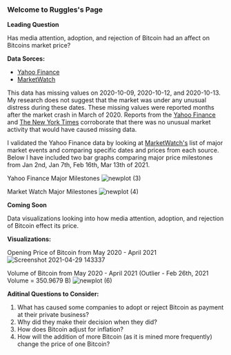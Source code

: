 
### Welcome to Ruggles's Page

**Leading Question**

Has media attention, adoption, and rejection of Bitcoin had an affect on Bitcoins market price?

**Data Sorces:**

- [Yahoo Finance](https://finance.yahoo.com/quote/BTC-USD/history/?guce_referrer=aHR0cHM6Ly93d3cuZ29vZ2xlLmNvbS8&guce_referrer_sig=AQAAAE1iTQEM3gqle4ifIZ0FxmNSrO2jLU8jHDLYEnM4DGZk4dCEd-VhKRedEtXl6B3t2wj_eoseVG3MVLDWtXR5JAlz3aI6aQAheKcsaQTuFuWYKJvZPD2RdG3mC41_VtyVCE2slSvx_iqysSqDrh8KBvPb6GpvOmdGVTfFMCBkWE0E&guccounter=2)
- [MarketWatch](https://www.marketwatch.com/story/bitcoin-price-hits-new-record-clears-60-000-milestone-11615648314)

This data has missing values on 2020-10-09, 2020-10-12, and 2020-10-13. 
My research does not suggest that the market was under any unusual distress during these dates. These missing values were reported months after the market crash in March of 2020. Reports from the [Yahoo Finance](https://finance.yahoo.com/news/stock-market-news-oct-9-134301485.html) and [The New York Times](https://www.nytimes.com/issue/todaysheadlines/2020/10/09/todays-headlines) corroborate that there was no unusual market activity that would have caused missing data.

I validated the Yahoo Finance data by looking at [MarketWatch's](https://www.marketwatch.com/story/bitcoin-price-hits-new-record-clears-60-000-milestone-11615648314) list of major market events and comparing specific dates and prices from each source. Below I have included two bar graphs comparing major price milestones from Jan 2nd, Jan 7th, Feb 16th, Mar 13th of 2021.


Yahoo Finance Major Milestones
![newplot (3)](https://user-images.githubusercontent.com/82183767/116826803-b8208280-ab4a-11eb-811b-4d7b0978aca6.png)
 
Market Watch Major Milestones
![newplot (4)](https://user-images.githubusercontent.com/82183767/116826809-c1a9ea80-ab4a-11eb-93fe-6e173b62e04d.png)

**Coming Soon**

Data visualizations looking into how media attention, adoption, and rejection of Bitcoin effect its price.


**Visualizations:**

Opening Price of Bitcoin from May 2020 - April 2021
![Screenshot 2021-04-29 143337](https://user-images.githubusercontent.com/82183767/116621417-fa05ba80-a8f7-11eb-8e64-d1068f3fd0bf.png)

Volume of Bitcoin from May 2020 - April 2021 (Outlier - Feb 26th, 2021 Volume = 350.9679 B)
![newplot (6)](https://user-images.githubusercontent.com/82183767/116827119-4f3a0a00-ab4c-11eb-980b-5d15216121cf.png)

**Aditinal Questions to Consider:**

1. What has caused some companies to adopt or reject Bitcoin as payment at their private business? 
2. Why did they make their decision when they did? 
3. How does Bitcoin adjust for inflation?
4. How will the addition of more Bitcoin (as it is mined more frequently) change the price of one Bitcoin?
